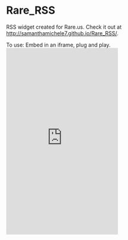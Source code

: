 Rare_RSS
========

RSS widget created for Rare.us.  Check it out at http://samanthamichele7.github.io/Rare_RSS/.

To use: Embed in an iframe, plug and play.  <iframe src="http://samanthamichele7.github.io/Rare_RSS/" style="border:0px #FFFFFF none;" name="rare_rss" scrolling="no" frameborder="1" marginheight="0px" marginwidth="0px" height="500px" width="300px"></iframe>
